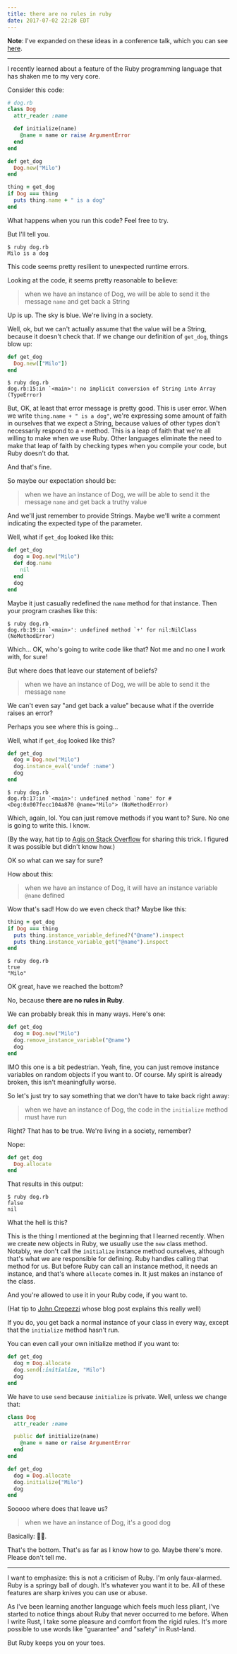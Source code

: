 ```yaml
---
title: there are no rules in ruby
date: 2017-07-02 22:28 EDT
---
```


**Note**: I've expanded on these ideas in a conference talk, which you can see [here][talk].

[talk]: /talks/there-are-no-rules-in-ruby

<hr class='fancy' />

I recently learned about a feature of the Ruby programming language that has shaken me to my very core.

Consider this code:

```ruby
# dog.rb
class Dog
  attr_reader :name

  def initialize(name)
    @name = name or raise ArgumentError
  end
end

def get_dog
  Dog.new("Milo")
end

thing = get_dog
if Dog === thing
  puts thing.name + " is a dog"
end
```

What happens when you run this code?
Feel free to try.

But I'll tell you.

```shell
$ ruby dog.rb
Milo is a dog
```

This code seems pretty resilient to unexpected runtime errors.

Looking at the code, it seems pretty reasonable to believe:

> when we have an instance of Dog, we will be able to send it the message `name` and get back a String

Up is up.
The sky is blue.
We're living in a society.

Well, ok, but we can't actually assume that the value will be a String, because it doesn't check that.
If we change our definition of `get_dog`, things blow up:

```ruby
def get_dog
  Dog.new(["Milo"])
end
```

```shell
$ ruby dog.rb
dog.rb:15:in `<main>': no implicit conversion of String into Array (TypeError)
```

But, OK, at least that error message is pretty good.
This is user error.
When we write `thing.name + " is a dog"`, we're expressing some amount of faith in ourselves that we expect a String, because values of other types don't necessarily respond to a `+` method.
This is a leap of faith that we're all willing to make when we use Ruby.
Other languages eliminate the need to make that leap of faith by checking types when you compile your code, but Ruby doesn't do that.

And that's fine.

So maybe our expectation should be:

> when we have an instance of Dog, we will be able to send it the message `name` and get back a truthy value

And we'll just remember to provide Strings.
Maybe we'll write a comment indicating the expected type of the parameter.

Well, what if `get_dog` looked like this:

```ruby
def get_dog
  dog = Dog.new("Milo")
  def dog.name
    nil
  end
  dog
end
```

Maybe it just casually redefined the `name` method for that instance.
Then your program crashes like this:

```shell
$ ruby dog.rb
dog.rb:19:in `<main>': undefined method `+' for nil:NilClass (NoMethodError)
```

Which...
OK, who's going to write code like that?
Not me and no one I work with, for sure!

But where does that leave our statement of beliefs?

> when we have an instance of Dog, we will be able to send it the message `name`

We can't even say "and get back a value" because what if the override raises an error?

Perhaps you see where this is going...

Well, what if `get_dog` looked like this?

```ruby
def get_dog
  dog = Dog.new("Milo")
  dog.instance_eval('undef :name')
  dog
end
```

```shell
$ ruby dog.rb
dog.rb:17:in `<main>': undefined method `name' for #<Dog:0x007fecc104a870 @name="Milo"> (NoMethodError)
```

Which, again, lol.
You can just remove methods if you want to?
Sure.
No one is going to write this.
I know.

(By the way, hat tip to [Agis on Stack Overflow](https://stackoverflow.com/a/27095187) for sharing this trick.
I figured it was possible but didn't know how.)

OK so what can we say for sure?

How about this:

> when we have an instance of Dog, it will have an instance variable `@name` defined

Wow that's sad!
How do we even check that?
Maybe like this:

```ruby
thing = get_dog
if Dog === thing
  puts thing.instance_variable_defined?("@name").inspect
  puts thing.instance_variable_get("@name").inspect
end
```

```shell
$ ruby dog.rb
true
"Milo"
```

OK great, have we reached the bottom?

No, because **there are no rules in Ruby**.

We can probably break this in many ways.
Here's one:

```ruby
def get_dog
  dog = Dog.new("Milo")
  dog.remove_instance_variable("@name")
  dog
end
```

IMO this one is a bit pedestrian.
Yeah, fine, you can just remove instance variables on random objects if you want to.
Of course.
My spirit is already broken, this isn't meaningfully worse.

So let's just try to say something that we don't have to take back right away:

> when we have an instance of Dog, the code in the `initialize` method must have run

Right?
That has to be true.
We're living in a society, remember?

Nope:

```ruby
def get_dog
  Dog.allocate
end
```

That results in this output:

```shell
$ ruby dog.rb
false
nil
```

What the hell is this?

This is the thing I mentioned at the beginning that I learned recently.
When we create new objects in Ruby, we usually use the `new` class method.
Notably, we don't call the `initialize` instance method ourselves, although that's what we are responsible for defining.
Ruby handles calling that method for us.
But before Ruby can call an instance method, it needs an instance, and that's where `allocate` comes in.
It just makes an instance of the class.

And you're allowed to use it in your Ruby code, if you want to.

(Hat tip to [John Crepezzi](http://seejohncode.com/2012/03/16/ruby-class-allocate/) whose blog post explains this really well)

If you do, you get back a normal instance of your class in every way, except that the `initialize` method hasn't run.

You can even call your own initialize method if you want to:

```ruby
def get_dog
  dog = Dog.allocate
  dog.send(:initialize, "Milo")
  dog
end
```

We have to use `send` because `initialize` is private.
Well, unless we change that:

```ruby
class Dog
  attr_reader :name

  public def initialize(name)
    @name = name or raise ArgumentError
  end
end

def get_dog
  dog = Dog.allocate
  dog.initialize("Milo")
  dog
end
```

Sooooo where does that leave us?

> when we have an instance of Dog, it's a good dog

Basically: 🤷‍♂️.

That's the bottom.
That's as far as I know how to go.
Maybe there's more.
Please don't tell me.

<hr class='fancy' />

I want to emphasize: this is not a criticism of Ruby.
I'm only faux-alarmed.
Ruby is a springy ball of dough.
It's whatever you want it to be.
All of these features are sharp knives you can use or abuse.

As I've been learning another language which feels much less pliant, I've started to notice things about Ruby that never occurred to me before.
When I write Rust, I take some pleasure and comfort from the rigid rules.
It's more possible to use words like "guarantee" and "safety" in Rust-land.

But Ruby keeps you on your toes.
